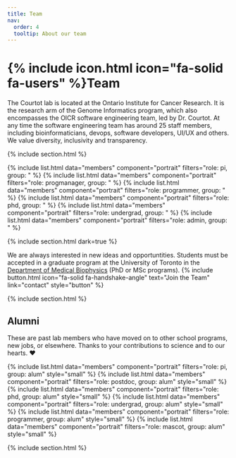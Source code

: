 ```yaml
---
title: Team
nav:
  order: 4
  tooltip: About our team
---
```


# {% include icon.html icon="fa-solid fa-users" %}Team

The Courtot lab is located at the Ontario Institute for Cancer Research. It is the research arm of the Genome Informatics program, which also encompasses the OICR software engineering team, led by Dr. Courtot. At any time the software engineering team has around 25 staff members, including bioinformaticians, devops, software developers, UI/UX and others. We value diversity, inclusivity and transparency.



{% include section.html %}

{% include list.html data="members" component="portrait" filters="role: pi, group: " %}
{% include list.html data="members" component="portrait" filters="role: progmanager, group: " %}
{% include list.html data="members" component="portrait" filters="role: programmer, group: " %}
{% include list.html data="members" component="portrait" filters="role: phd, group: " %}
{% include list.html data="members" component="portrait" filters="role: undergrad, group: " %}
{% include list.html data="members" component="portrait" filters="role: admin, group: " %}

{% include section.html dark=true %}

We are always interested in new ideas and opportuntities. Students must be accepted in a graduate program at the University of Toronto in the [Department of Medical Biophysics](https://medbio.utoronto.ca/) (PhD or MSc programs).
{%
  include button.html
  icon="fa-solid fa-handshake-angle"
  text="Join the Team"
  link="contact"
  style="button"
%}



{% include section.html %}


## Alumni

These are past lab members who have moved on to other school programs, new jobs, or elsewhere.
Thanks to your contributions to science and to our hearts. ❤️

{% include list.html data="members" component="portrait" filters="role: pi, group: alum" style="small" %}
{% include list.html data="members" component="portrait" filters="role: postdoc, group: alum" style="small" %}
{% include list.html data="members" component="portrait" filters="role: phd, group: alum" style="small" %}
{% include list.html data="members" component="portrait" filters="role: undergrad, group: alum" style="small" %}
{% include list.html data="members" component="portrait" filters="role: programmer, group: alum" style="small" %}
{% include list.html data="members" component="portrait" filters="role: mascot, group: alum" style="small" %}

{% include section.html %}
